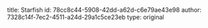 title: Starfish
id: 78cc8c44-5908-42dd-a62d-c6e79ae43e98
author: 7328c14f-7ec2-4511-a24d-29a1c5ce23eb
type: original
